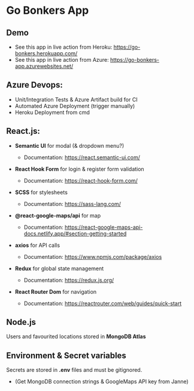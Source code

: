 # Go Bonkers App

## Demo 

- See this app in live action from Heroku: https://go-bonkers.herokuapp.com/
- See this app in live action from Azure: https://go-bonkers-app.azurewebsites.net/

## Azure Devops:

- Unit/Integration Tests & Azure Artifact build for CI
- Automated Azure Deployment (trigger manually)
- Heroku Deployment from cmd

## React.js:

- **Semantic UI** for modal (& dropdown menu?)
  - Documentation: https://react.semantic-ui.com/

- **React Hook Form** for login & register form validation
  - Documentation: https://react-hook-form.com/

- **SCSS** for stylesheets
  - Documentation: https://sass-lang.com/
  
- **@react-google-maps/api** for map
  - Documentation: https://react-google-maps-api-docs.netlify.app/#section-getting-started
  
- **axios** for API calls
  - Documentation: https://www.npmjs.com/package/axios
  
- **Redux** for global state management
  - Documentation: https://redux.js.org/
  
- **React Router Dom** for navigation
  - Documentation: https://reactrouter.com/web/guides/quick-start

## Node.js

Users and favourited locations stored in **MongoDB Atlas**

## Environment & Secret variables

Secrets are stored in **.env** files and must be gitignored.
- (Get MongoDB connection strings & GoogleMaps API key from Janne)
